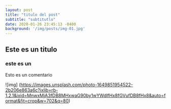 ```yaml
---
layout: post
title: "titulo del post"
subtitle: "subtitutlo"
date: 2020-01-26 23:45:13 -0400
background: '/img/posts/img-01.jpg'
---
```


## Este es un titulo

### este es un 
Esto es un comentario

![img] (https://images.unsplash.com/photo-1649851954522-2b206e863a6c?ixlib=rb-1.2.1&ixid=MnwxMjA3fDB8MHxwaG90by1wYWdlfHx8fGVufDB8fHx8&auto=format&fit=crop&w=702&q=80)

